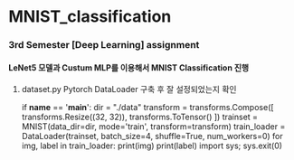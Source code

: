# MNIST_classification

### 3rd Semester [Deep Learning] assignment

#### LeNet5 모델과 Custum MLP를 이용해서 MNIST Classification 진행


1. dataset.py
  Pytorch DataLoader 구축 후 잘 설정되었는지 확인
  
    if __name__ == '__main__':
      dir = "./data"
      transform = transforms.Compose([
          transforms.Resize((32, 32)),
          transforms.ToTensor()
      ])
      trainset = MNIST(data_dir=dir, mode='train', transform=transform)
      train_loader = DataLoader(trainset, batch_size=4, shuffle=True, num_workers=0)
      for img, label in train_loader:
          print(img)
          print(label)
          import sys;
          sys.exit(0)
